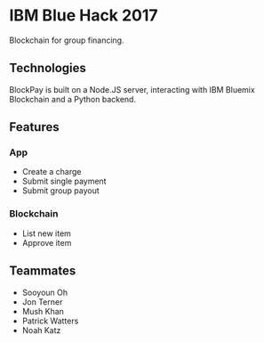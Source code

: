 # IBM Blue Hack 2017 

Blockchain for group financing.

## Technologies
BlockPay is built on a Node.JS server, interacting with IBM Bluemix Blockchain and a Python backend.

## Features 
### App
- Create a charge
- Submit single payment
- Submit group payout
### Blockchain
- List new item
- Approve item 

## Teammates
- Sooyoun Oh
- Jon Terner
- Mush Khan
- Patrick Watters
- Noah Katz

